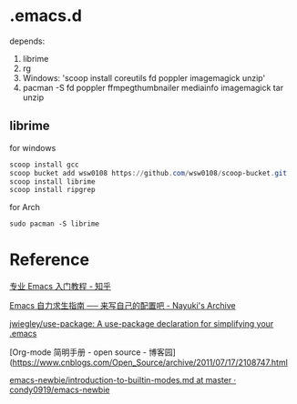 # .emacs.d
depends:
1. librime
2. rg
3. Windows: 'scoop install coreutils fd poppler imagemagick unzip'
4. pacman -S fd poppler ffmpegthumbnailer mediainfo imagemagick tar unzip

## librime
for windows

``` powershell
scoop install gcc
scoop bucket add wsw0108 https://github.com/wsw0108/scoop-bucket.git
scoop install librime
scoop install ripgrep
```

for Arch

``` shell
sudo pacman -S librime
```


# Reference
[专业 Emacs 入门教程 - 知乎](https://www.zhihu.com/column/c_1440829147212279808)

[Emacs 自力求生指南 ── 来写自己的配置吧 - Nayuki's Archive](https://nyk.ma/posts/emacs-write-your-own/#%E8%BE%93%E5%85%A5%E6%B3%95)

[jwiegley/use-package: A use-package declaration for simplifying your .emacs](https://github.com/jwiegley/use-package#installing-use-package)

[Org-mode 简明手册 - open source - 博客园](https://www.cnblogs.com/Open_Source/archive/2011/07/17/2108747.html

[emacs-newbie/introduction-to-builtin-modes.md at master · condy0919/emacs-newbie](https://github.com/condy0919/emacs-newbie/blob/master/introduction-to-builtin-modes.md)
